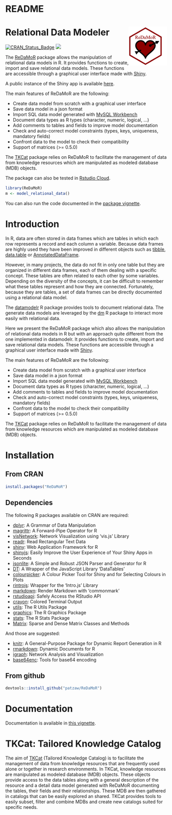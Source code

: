 README
================

# Relational Data Modeler <img src="man/figures/ReDaMoR.png" align="right" alt="logo" width="120" />

[![CRAN_Status_Badge](https://www.r-pkg.org/badges/version/ReDaMoR)](https://cran.r-project.org/package=ReDaMoR)
[![](https://cranlogs.r-pkg.org/badges/ReDaMoR)](https://cran.r-project.org/package=ReDaMoR)

The [ReDaMoR](https://patzaw.github.io/ReDaMoR/) package allows the
manipulation of relational data models in R. It provides functions to
create, import and save relational data models. These functions are
accessible through a graphical user interface made with
[Shiny](https://shiny.posit.co/).

A public instance of the Shiny app is available
[here](https://pgodard.shinyapps.io/ReDaMoR).

The main features of ReDaMoR are the following:

- Create data model from scratch with a graphical user interface
- Save data model in a json format
- Import SQL data model generated with [MySQL
  Workbench](https://www.mysql.com/products/workbench/)
- Document data types as R types (character, numeric, logical, …)
- Add comments to tables and fields to improve model documentation
- Check and auto-correct model constraints (types, keys, uniqueness,
  mandatory fields)
- Confront data to the model to check their compatibility
- Support of matrices (\>= 0.5.0)

The [TKCat](https://patzaw.github.io/TKCat/) package relies on ReDaMoR
to facilitate the management of data from knowledge resources which are
manipulated as modeled database (MDB) objects.

The package can also be tested in [Rstudio
Cloud](https://rstudio.cloud/project/1033803).

``` r
library(ReDaMoR)
m <- model_relational_data()
```

You can also run the code documented in the [package
vignette](https://patzaw.github.io/ReDaMoR/articles/ReDaMoR.html).

# Introduction

In R, data are often stored in data frames which are tables in which
each row represents a record and each column a variable. Because data
frames are highly used they have been improved in different objects such
as [tibble](https://tibble.tidyverse.org/),
[data.table](https://rdatatable.gitlab.io/data.table/) or
[AnnotatedDataFrame](https://bioconductor.org/packages/release/bioc/html/Biobase.html).

However, in many projects, the data do not fit in only one table but
they are organized in different data frames, each of them dealing with a
specific concept. These tables are often related to each other by some
variables. Depending on the diversity of the concepts, it can be
difficult to remember what these tables represent and how they are
connected. Fortunately, because they are tables, a set of data frames
can be directly documented using a relational data model.

The [datamodelr](https://github.com/bergant/datamodelr) R package
provides tools to document relational data. The generate data models are
leveraged by the [dm](https://github.com/cynkra/dm) R package to
interact more easily with relational data.

Here we present the ReDaMoR package which also allows the manipulation
of relational data models in R but with an approach quite different from
the one implemented in datamodelr. It provides functions to create,
import and save relational data models. These functions are accessible
through a graphical user interface made with
[Shiny](https://shiny.posit.co/).

The main features of ReDaMoR are the following:

- Create data model from scratch with a graphical user interface
- Save data model in a json format
- Import SQL data model generated with [MySQL
  Workbench](https://www.mysql.com/products/workbench/)
- Document data types as R types (character, numeric, logical, …)
- Add comments to tables and fields to improve model documentation
- Check and auto-correct model constraints (types, keys, uniqueness,
  mandatory fields)
- Confront data to the model to check their compatibility
- Support of matrices (\>= 0.5.0)

The [TKCat](https://patzaw.github.io/TKCat/) package relies on ReDaMoR
to facilitate the management of data from knowledge resources which are
manipulated as modeled database (MDB) objects.

# Installation

## From CRAN

``` r
install.packages("ReDaMoR")
```

## Dependencies

The following R packages available on CRAN are required:

- [dplyr](https://CRAN.R-project.org/package=dplyr): A Grammar of Data
  Manipulation
- [magrittr](https://CRAN.R-project.org/package=magrittr): A
  Forward-Pipe Operator for R
- [visNetwork](https://CRAN.R-project.org/package=visNetwork): Network
  Visualization using ‘vis.js’ Library
- [readr](https://CRAN.R-project.org/package=readr): Read Rectangular
  Text Data
- [shiny](https://CRAN.R-project.org/package=shiny): Web Application
  Framework for R
- [shinyjs](https://CRAN.R-project.org/package=shinyjs): Easily Improve
  the User Experience of Your Shiny Apps in Seconds
- [jsonlite](https://CRAN.R-project.org/package=jsonlite): A Simple and
  Robust JSON Parser and Generator for R
- [DT](https://CRAN.R-project.org/package=DT): A Wrapper of the
  JavaScript Library ‘DataTables’
- [colourpicker](https://CRAN.R-project.org/package=colourpicker): A
  Colour Picker Tool for Shiny and for Selecting Colours in Plots
- [rintrojs](https://CRAN.R-project.org/package=rintrojs): Wrapper for
  the ‘Intro.js’ Library
- [markdown](https://CRAN.R-project.org/package=markdown): Render
  Markdown with ‘commonmark’
- [rstudioapi](https://CRAN.R-project.org/package=rstudioapi): Safely
  Access the RStudio API
- [crayon](https://CRAN.R-project.org/package=crayon): Colored Terminal
  Output
- [utils](https://CRAN.R-project.org/package=utils): The R Utils Package
- [graphics](https://CRAN.R-project.org/package=graphics): The R
  Graphics Package
- [stats](https://CRAN.R-project.org/package=stats): The R Stats Package
- [Matrix](https://CRAN.R-project.org/package=Matrix): Sparse and Dense
  Matrix Classes and Methods

And those are suggested:

- [knitr](https://CRAN.R-project.org/package=knitr): A General-Purpose
  Package for Dynamic Report Generation in R
- [rmarkdown](https://CRAN.R-project.org/package=rmarkdown): Dynamic
  Documents for R
- [igraph](https://CRAN.R-project.org/package=igraph): Network Analysis
  and Visualization
- [base64enc](https://CRAN.R-project.org/package=base64enc): Tools for
  base64 encoding

## From github

``` r
devtools::install_github("patzaw/ReDaMoR")
```

# Documentation

Documentation is available in [this
vignette](https://patzaw.github.io/ReDaMoR/articles/ReDaMoR.html).

# TKCat: Tailored Knowledge Catalog

The aim of [TKCat](https://patzaw.github.io/TKCat/) (Tailored Knowledge
Catalog) is to facilitate the management of data from knowledge
resources that are frequently used alone or together in research
environments. In TKCat, knowledge resources are manipulated as modeled
database (MDB) objects. These objects provide access to the data tables
along with a general description of the resource and a detail data model
generated with ReDaMoR documenting the tables, their fields and their
relationships. These MDB are then gathered in catalogs that can be
easily explored an shared. TKCat provides tools to easily subset, filter
and combine MDBs and create new catalogs suited for specific needs.

